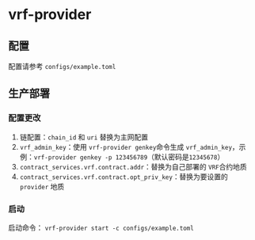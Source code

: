 # vrf-provider

## 配置

配置请参考 `configs/example.toml`

## 生产部署

### 配置更改

1. 链配置：`chain_id` 和 `uri` 替换为主网配置
2. `vrf_admin_key`：使用 `vrf-provider genkey`命令生成 `vrf_admin_key`，示例：`vrf-provider genkey -p 123456789`（默认密码是`12345678`）
3. `contract_services.vrf.contract.addr`：替换为自己部署的 `VRF`合约地质
4. `contract_services.vrf.contract.opt_priv_key`：替换为要设置的 `provider` 地质

### 启动

启动命令： `vrf-provider start -c configs/example.toml`
